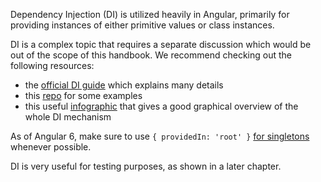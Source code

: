 Dependency Injection (DI) is utilized heavily in Angular, primarily for providing instances of either primitive values or class instances.

DI is a complex topic that requires a separate discussion which would be out of the scope of this handbook. We recommend checking out the following resources:
- the [official DI guide](https://angular.io/guide/dependency-injection) which explains many details
- this [repo](https://github.com/fvoska/angular-di-demo) for some examples
- this useful [infographic](https://christiankohler.net/angular-dependency-injection-infographic) that gives a good graphical overview of the whole DI mechanism

As of Angular 6, make sure to use `{ providedIn: 'root' }` [for singletons](https://angular.io/guide/singleton-services#providing-a-singleton-service) whenever possible.

DI is very useful for testing purposes, as shown in a later chapter.
